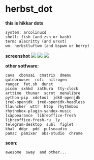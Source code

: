 # herbst_dot
**this is hikkar dots**
```
system: arcolinuxd
shell: fish (and zsh or bash)
term: alacritty (and urxvt)
wm: herbstluftwm (and bspwm or berry)
```

**screenshot**
<img src="https://github.com/h1kkar/herbst_dot/blob/master/.screenshot/scr.png">
<img src="https://github.com/h1kkar/herbst_dot/blob/master/.screenshot/scr_001.png">
<img src="https://github.com/h1kkar/herbst_dot/blob/master/.screenshot/scr_002.png">

**other sotfware:**
```
cava  cbonsai  cmatrix  dmenu
qutebrowser  rofi  nitrogen
ranger  fet.sh  dunst
picom  sxhkd  zathura  tty-clock
arttime  thunar  scrot  menulibre
python-pip  xdotool  jdk8-openjdk
jre8-openjdk  jre8-openjdk-headless
tlauncher  wttr  htop  rhythmbox
rhythmbox-plugin-yandex-music
lxappearance  libreoffice-fresh
libreoffice-fresh-ru  ly
telegram-desktop  subl  figlet
khal  ddgr  pdd  pulseaudio
pamac  pamixer  obs-studio  chrome
````
**soon:**
```
awesome  sway  and other...
```
